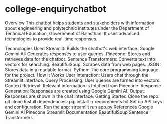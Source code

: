 # college-enquirychatbot
Overview
This chatbot helps students and stakeholders with information about engineering and polytechnic institutes under the Department of Technical Education, Government of Rajasthan. It uses advanced technologies to provide real-time responses.

Technologies Used
Streamlit: Builds the chatbot's web interface.
Google Gemini AI: Generates responses to user queries.
Pinecone: Stores and retrieves data for the chatbot.
Sentence Transformers: Converts text into vectors for searching.
BeautifulSoup: Scrapes data from web pages.
JSON: Stores data in a readable format.
Python: The core programming language for the project.
How It Works
User Interaction: Users chat through the Streamlit interface.
Query Processing: User queries are turned into vectors.
Context Retrieval: Relevant information is fetched from Pinecone.
Response Generation: Responses are created using Google Gemini AI.
Output: Responses are shown in the chat interface.
Getting Started
Clone the repo: git clone <repository-url>
Install dependencies: pip install -r requirements.txt
Set up API keys and configuration.
Run the app: streamlit run app.py
References
Google Gemini AI
Pinecone
Streamlit Documentation
BeautifulSoup
Sentence Transformers
